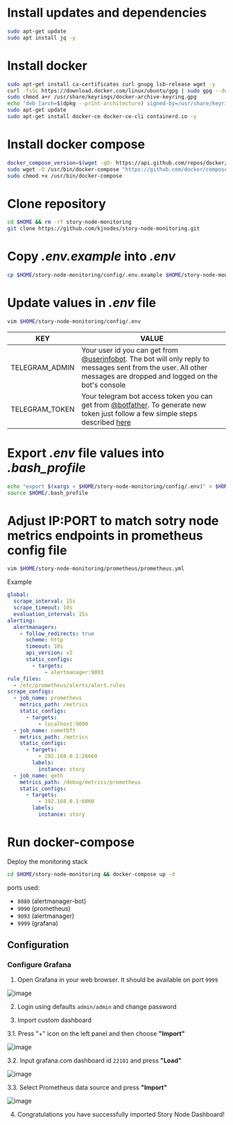 # Install updates and dependencies
```bash
sudo apt-get update
sudo apt install jq -y
```

# Install docker
```bash
sudo apt-get install ca-certificates curl gnupg lsb-release wget -y
curl -fsSL https://download.docker.com/linux/ubuntu/gpg | sudo gpg --dearmor -o /usr/share/keyrings/docker-archive-keyring.gpg
sudo chmod a+r /usr/share/keyrings/docker-archive-keyring.gpg
echo "deb [arch=$(dpkg --print-architecture) signed-by=/usr/share/keyrings/docker-archive-keyring.gpg] https://download.docker.com/linux/ubuntu $(lsb_release -cs) stable" | sudo tee /etc/apt/sources.list.d/docker.list > /dev/null
sudo apt-get update
sudo apt-get install docker-ce docker-ce-cli containerd.io -y
```

# Install docker compose
```bash
docker_compose_version=$(wget -qO- https://api.github.com/repos/docker/compose/releases/latest | jq -r ".tag_name")
sudo wget -O /usr/bin/docker-compose "https://github.com/docker/compose/releases/download/${docker_compose_version}/docker-compose-`uname -s`-`uname -m`"
sudo chmod +x /usr/bin/docker-compose
```

# Clone repository
```bash
cd $HOME && rm -rf story-node-monitoring
git clone https://github.com/kjnodes/story-node-monitoring.git
```

# Copy _.env.example_ into _.env_
```bash
cp $HOME/story-node-monitoring/config/.env.example $HOME/story-node-monitoring/config/.env
```

# Update values in _.env_ file
```bash
vim $HOME/story-node-monitoring/config/.env
```

| KEY | VALUE |
|---------------|-------------|
| TELEGRAM_ADMIN | Your user id you can get from [@userinfobot](https://t.me/userinfobot). The bot will only reply to messages sent from the user. All other messages are dropped and logged on the bot's console |
| TELEGRAM_TOKEN | Your telegram bot access token you can get from [@botfather](https://telegram.me/botfather). To generate new token just follow a few simple steps described [here](https://core.telegram.org/bots#6-botfather) |

# Export _.env_ file values into _.bash_profile_
```bash
echo "export $(xargs < $HOME/story-node-monitoring/config/.env)" > $HOME/.bash_profile
source $HOME/.bash_profile
```

# Adjust IP:PORT to match sotry node metrics endpoints in prometheus config file
```bash
vim $HOME/story-node-monitoring/prometheus/prometheus.yml
```

Example
```yml
global:
  scrape_interval: 15s
  scrape_timeout: 10s
  evaluation_interval: 15s
alerting:
  alertmanagers:
    - follow_redirects: true
      scheme: http
      timeout: 10s
      api_version: v2
      static_configs:
        - targets:
            - alertmanager:9093
rule_files:
  - /etc/prometheus/alerts/alert.rules
scrape_configs:
  - job_name: prometheus
    metrics_path: /metrics
    static_configs:
      - targets:
          - localhost:9090
  - job_name: cometbft
    metrics_path: /metrics
    static_configs:
      - targets:
          - 192.168.0.1:26660
        labels:
          instance: story
  - job_name: geth
    metrics_path: /debug/metrics/prometheus
    static_configs:
      - targets:
          - 192.168.0.1:6060
        labels:
          instance: story
```

# Run docker-compose
Deploy the monitoring stack
```bash
cd $HOME/story-node-monitoring && docker-compose up -d
```

ports used:
- `8080` (alertmanager-bot)
- `9090` (prometheus)
- `9093` (alertmanager)
- `9999` (grafana)

## Configuration

### Configure Grafana
1. Open Grafana in your web browser. It should be available on port `9999`

![image](images/grafana-login.png)

2. Login using defaults `admin/admin` and change password

3. Import custom dashboard

3.1. Press "+" icon on the left panel and then choose **"Import"**

![image](images/import-dashboard-1.png)

3.2. Input grafana.com dashboard id `22101` and press **"Load"**

![image](images/import-dashboard-2.png)

3.3. Select Prometheus data source and press **"Import"**

![image](images/import-dashboard-3.png)

4. Congratulations you have successfully imported Story Node Dashboard!
